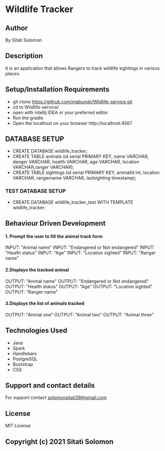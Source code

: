 
# Wildlife Tracker
## Author
By Sitati Solomon

## Description
It is an application that allows Rangers to track wildlife sightings in various places.
## Setup/Installation Requirements
* git clone https://github.com/mabunde/Wildlife-service.git
* cd to Wildlife-service/
* open with intellij IDEA or your preferred editor
* Run the gradle
* Open the localhost on your browser http://localhost:4567


## DATABASE SETUP
* CREATE DATABASE wildlife_tracker;
* CREATE TABLE animals (id serial PRIMARY KEY, name VARCHAR, danger VARCHAR, health VARCHAR, age VARCHAR, location VARCHAR,ranger VARCHAR);
* CREATE TABLE sightings (id serial PRIMARY KEY, animalId int, location VARCHAR, rangername VARCHAR, lastsighting timestamp);

### TEST DATABASE SETUP
* CREATE DATABASE wildlife_tracker_test WITH TEMPLATE wildlife_tracker;
## Behaviour Driven Development
#### 1. Prompt the user to fill the animal track form
INPUT: "Animal name"
INPUT: "Endangered or Not endangered"
INPUT: "Health status"
INPUT: "Age"
INPUT: "Location sighted"
INPUT: "Ranger name"

#### 2.Displays the tracked animal
OUTPUT: "Animal name"
OUTPUT: "Endangered or Not endangered"
OUTPUT: "Health status"
OUTPUT: "Age"
OUTPUT: "Location sighted"
OUTPUT: "Ranger name"

#### 3.Displays the list of animals tracked
OUTPUT: "Animal one"
OUTPUT: "Animal two"
OUTPUT: "Animal three"
## Technologies Used
* Java
* Spark
* Handlebars
* PostgreSQL 
* Bootstrap
* CSS
## Support and contact details
For support contact solomonsitati39@gmail.com

## License
MIT License

## Copyright (c) 2021 Sitati Solomon